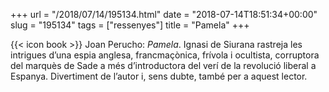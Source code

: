 +++
url = "/2018/07/14/195134.html"
date = "2018-07-14T18:51:34+00:00"
slug = "195134"
tags = ["ressenyes"]
title = "Pamela"
+++

{{< icon book >}} Joan Perucho: *Pamela*. Ignasi de Siurana rastreja les intrigues d’una espia anglesa, francmaçònica, frívola i ocultista, corruptora del marquès de Sade a més d’introductora del verí de la revolució liberal a Espanya. Divertiment de l’autor i, sens dubte, també per a aquest lector.

